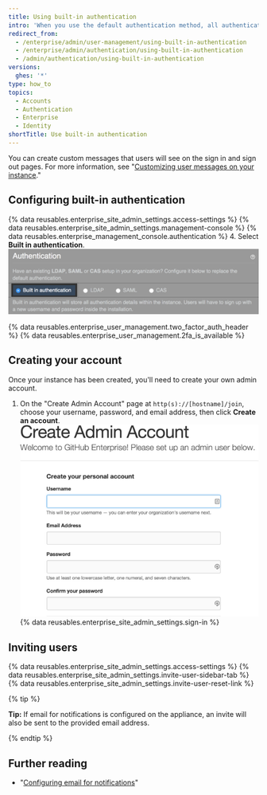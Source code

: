 ```yaml
---
title: Using built-in authentication
intro: 'When you use the default authentication method, all authentication details are stored within {% data variables.product.product_location %}. Built-in authentication is the default method if you don’t already have an established authentication provider, such as LDAP, SAML, or CAS.'
redirect_from:
  - /enterprise/admin/user-management/using-built-in-authentication
  - /enterprise/admin/authentication/using-built-in-authentication
  - /admin/authentication/using-built-in-authentication
versions:
  ghes: '*'
type: how_to
topics:
  - Accounts
  - Authentication
  - Enterprise
  - Identity
shortTitle: Use built-in authentication
---
```

You can create custom messages that users will see on the sign in and sign out pages. For more information, see "[Customizing user messages on your instance](/enterprise/admin/user-management/customizing-user-messages-on-your-instance)."

## Configuring built-in authentication

{% data reusables.enterprise_site_admin_settings.access-settings %}
{% data reusables.enterprise_site_admin_settings.management-console %}
{% data reusables.enterprise_management_console.authentication %}
4. Select **Built in authentication**.
![Select built-in authentication option](/assets/images/enterprise/management-console/built-in-auth-select.png)

{% data reusables.enterprise_user_management.two_factor_auth_header %}
{% data reusables.enterprise_user_management.2fa_is_available %}

## Creating your account

Once your instance has been created, you'll need to create your own admin account.

1. On the "Create Admin Account" page at `http(s)://[hostname]/join`, choose your username, password, and email address, then click **Create an account**.
![Create Admin Account](/assets/images/enterprise/site-admin-settings/create-first-admin-acct.png)
{% data reusables.enterprise_site_admin_settings.sign-in %}

## Inviting users

{% data reusables.enterprise_site_admin_settings.access-settings %}
{% data reusables.enterprise_site_admin_settings.invite-user-sidebar-tab %}
{% data reusables.enterprise_site_admin_settings.invite-user-reset-link %}

{% tip %}

**Tip:** If email for notifications is configured on the appliance, an invite will also be sent to the provided email address.

{% endtip %}

## Further reading

- "[Configuring email for notifications](/admin/configuration/configuring-your-enterprise/configuring-email-for-notifications)"
